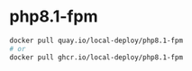 # php8.1-fpm

```bash
docker pull quay.io/local-deploy/php8.1-fpm
# or
docker pull ghcr.io/local-deploy/php8.1-fpm
```
